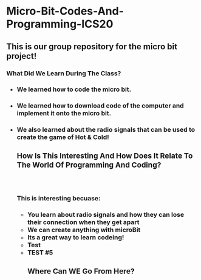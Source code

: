 # Micro-Bit-Codes-And-Programming-ICS20

<h2> This is our group repository for the micro bit project!
 


<h3> What Did We Learn During The Class?

<ul>
 <h4> <li> We learned how to code the micro bit.
   <h4> <li> We learned how to download code of the computer and implement it onto the micro bit.
    <h4> <li> We also learned about the radio signals that can be used to create the game of Hot & Cold!
    

<h3> How Is This Interesting And How Does It Relate To The World Of Programming And Coding?

<br> <h4><p> This is interesting becuase:<p>
 <ul>
 <h4>  <li> You learn about radio signals and how they can lose their connection when they get apart
  <li> We can create anything with microBit
   <li> Its a great way to learn codeing!
    <li> Test
     <li> TEST #5

<h3> Where Can WE Go From Here?

